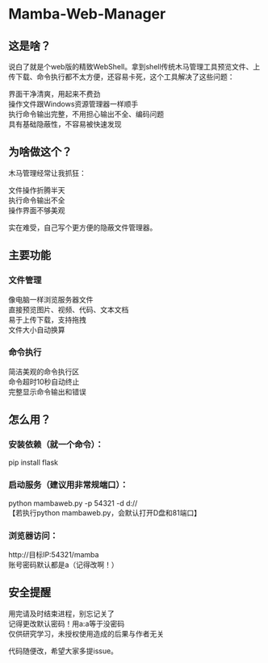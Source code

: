# Mamba-Web-Manager  

## 这是啥？  
说白了就是个web版的精致WebShell。拿到shell传统木马管理工具预览文件、上传下载、命令执行都不太方便，还容易卡死，这个工具解决了这些问题：  

界面干净清爽，用起来不费劲  
操作文件跟Windows资源管理器一样顺手  
执行命令输出完整，不用担心输出不全、编码问题  
具有基础隐蔽性，不容易被快速发现  

## 为啥做这个？  
木马管理经常让我抓狂：  

文件操作折腾半天  
执行命令输出不全  
操作界面不够美观  

实在难受，自己写个更方便的隐蔽文件管理器。  

## 主要功能  
### 文件管理  
像电脑一样浏览服务器文件  
直接预览图片、视频、代码、文本文档  
易于上传下载，支持拖拽  
文件大小自动换算  
### 命令执行
简洁美观的命令执行区  
命令超时10秒自动终止  
完整显示命令输出和错误  

## 怎么用？
### 安装依赖（就一个命令）：  
pip install flask  
### 启动服务（建议用非常规端口）：  
python mambaweb.py -p 54321 -d d://  
【若执行python mambaweb.py，会默认打开D盘和81端口】  
### 浏览器访问：  
http://目标IP:54321/mamba  
账号密码默认都是a（记得改啊！）  

## 安全提醒
用完请及时结束进程，别忘记关了  
记得更改默认密码！用a:a等于没密码  
仅供研究学习，未授权使用造成的后果与作者无关  

代码随便改，希望大家多提issue。
